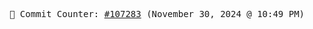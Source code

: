 <p align="center">
    <samp>
        📮 Commit Counter: <a href="https://github.com/Javascript-void0/Javascript-void0/commits/main">#107283</a> (November 30, 2024 @ 10:49 PM)
    </samp>
</p>